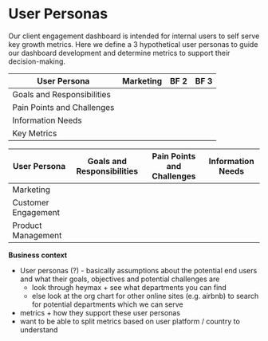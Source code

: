 # User Personas
Our client engagement dashboard is intended for internal users to self serve key growth metrics. Here we define a 3 hypothetical user personas to guide our dashboard development and determine metrics to support their decision-making.

| User Persona               | Marketing | BF 2 | BF 3 |
|----------------------------|-----------|------|------|
| Goals and Responsibilities |
| Pain Points and Challenges |
| Information Needs          |
| Key Metrics                |

| User Persona               | Goals and Responsibilities | Pain Points and Challenges | Information Needs |
|----------------------------|----------------------------|----------------------------|-------------------|
| Marketing |
| Customer Engagement |
| Product Management | 


**Business context**
- User personas (?) - basically assumptions about the potential end users and what their goals, objectives and potential challenges are
  - look through heymax + see what departments you can find
  - else look at the org chart for other online sites (e.g. airbnb) to search for potential departments which we can serve
- metrics + how they support these user personas
- want to be able to split metrics based on user platform / country to understand
